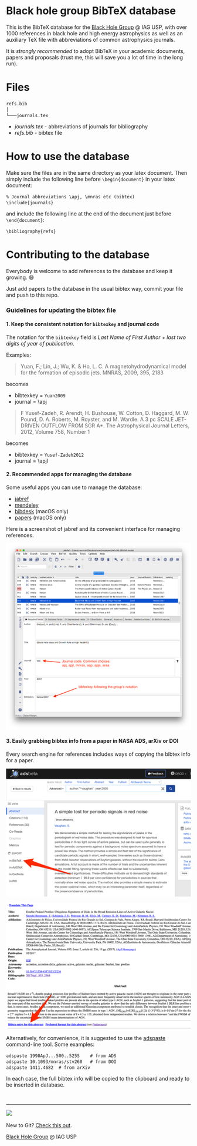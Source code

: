 Black hole group BibTeX database
======================

This is the BibTeX database for the [Black Hole Group](https://rodrigonemmen.com/group/) @ IAG USP, with over 1000 references in black hole and high energy astrophysics as well as an auxiliary TeX file with abbreviations of common astrophysics journals. 

It is *strongly recommended* to adopt BibTeX in your academic documents, papers and proposals (trust me, this will save you a lot of time in the long run).


# Files

```
refs.bib    
│
└───journals.tex
```

* *journals.tex* - abbreviations of journals for bibliography
* *refs.bib* - bibtex file

# How to use the database

Make sure the files are in the same directory as your latex document. Then simply include the following line before `\begin{document}` in your latex document:

    % Journal abbreviations \apj, \mnras etc (bibtex)
    \include{journals}	

and include the following line at the end of the document just before `\end{document}`:

    \bibliography{refs}    

# Contributing to the database

Everybody is welcome to add references to the database and keep it growing. :smile:

Just add papers to the database in the usual bibtex way, commit your file and push to this repo. 

### Guidelines for updating the bibtex file

#### 1. Keep the consistent notation for `bibtexkey` and journal code

The notation for the `bibtexkey` field is *Last Name of First Author + last two digits of year of publication*. 

Examples: 

> Yuan, F.; Lin, J.; Wu, K. & Ho, L. C.
A magnetohydrodynamical model for the formation of episodic jets. MNRAS, 2009, 395, 2183

becomes

* bibtexkey = `Yuan2009`
* journal = \apj

> F Yusef-Zadeh, R. Arendt, H. Bushouse, W. Cotton, D. Haggard, M. W. Pound, D. A. Roberts, M. Royster, and M. Wardle. A 3 pc SCALE JET-DRIVEN OUTFLOW FROM SGR A*. The Astrophysical Journal Letters, 2012, Volume 758, Number 1

becomes

* bibtexkey = `Yusef-Zadeh2012`
* journal = \apjl



#### 2. Recommended apps for managing the database


Some useful apps you can use to manage the database: 

- [jabref](http://www.jabref.org)
- [mendeley](https://www.mendeley.com/newsfeed/)
- [bibdesk](http://bibdesk.sourceforge.net) (macOS only)
- [papers](http://www.papersapp.com) (macOS only)

Here is a screenshot of jabref and its convenient interface for managing references.

![Jabref screenshot](./jabref.png)

#### 3. Easily grabbing bibtex info from a paper in NASA ADS, arXiv or DOI

Every search engine for references includes ways of copying the bibtex info for a paper.

![](ADS_Bumblebee.png) 

![](ADS_classic.png)  

Alternatively, for convenience, it is suggested to use the [adspaste](https://github.com/rsnemmen/adspaste) command-line tool. Some examples:

```
adspaste 1998ApJ...500..525S	# from ADS
adspaste 10.1093/mnras/stv260	# from DOI
adspaste 1411.4682	# from arXiv
```
In each case, the full bibtex info will be copied to the clipboard and ready to be inserted in database.


&nbsp;

---

![](https://rodrigonemmen.files.wordpress.com/2016/03/black-hole-logo-group-iag-transparent.png?w=474) 

New to Git? [Check this out](https://github.com/rsnemmen/Git-for-busy-people).

[Black Hole Group](https://rodrigonemmen.com/group/) @ IAG USP

